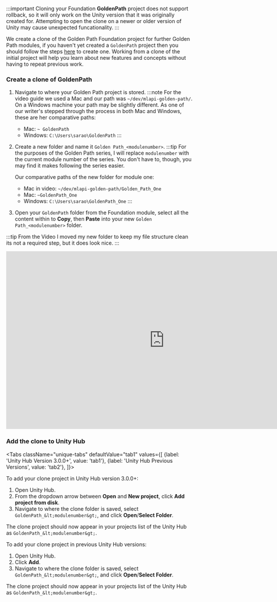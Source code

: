 
:::important
Cloning your Foundation **GoldenPath** project does not support rollback, so it will only work on the Unity version that it was originally created for. Attempting to open the clone on a newer or older version of Unity may cause unexpected funcationality.
:::

We create a clone of the Golden Path Foundation project for further Golden Path modules, if you haven't yet created a `GoldenPath` project then you should follow the steps [here](goldenpath_foundation_module) to create one. Working from a clone of the initial project will help you learn about new features and concepts without having to repeat  previous work.
 
### Create a clone of GoldenPath

1. Navigate to where your Golden Path project is stored.
  :::note
  For the video guide we used a Mac and our path was `~/dev/mlapi-golden-path/`. On a Windows machine your path may be slightly different.
  As one of our writer's stepped through the process in both Mac and Windows, these are her comparative paths:
   * Mac: `~ GoldenPath`
   * Windows: `C:\Users\sarao\GoldenPath`
   :::
2. Create a new folder and name it `Golden Path_<modulenumber>`. 
   :::tip
   For the purposes of the Golden Path series, I will replace `modulenumber`  with the current module number of the series. You don't have to, though, you may find it makes following the series easier.

   Our comparative paths of the new folder for module one:
   * Mac in video: `~/dev/mlapi-golden-path/Golden_Path_One`
   * Mac: `~GoldenPath_One`
   * Windows: `C:\Users\sarao\GoldenPath_One`
   ::: 
3. Open your `GoldenPath` folder from the Foundation module, select all the content within to **Copy**, then **Paste** into your new `Golden Path_<modulenumber>` folder.

:::tip From the Video
I moved my new folder to keep my file structure clean its not a required step, but it does look nice.
:::

<iframe src="https://www.youtube.com/embed/xbJiYNx1uNg?playlist=xbJiYNx1uNg&loop=1&&autoplay=0&controls=1&showinfo=0&mute=1"   width="854px"
        height="480px" className="video-container" frameborder="0" position="relative" allow="accelerometer; autoplay; loop; playlist; clipboard-write; encrypted-media; gyroscope; picture-in-picture"  allowfullscreen=""></iframe>

### Add the clone to Unity Hub

<Tabs
  className="unique-tabs"
  defaultValue="tab1"
  values={[
    {label: 'Unity Hub Version 3.0.0+', value: 'tab1'},
    {label: 'Unity Hub Previous Versions', value: 'tab2'},
  ]}>
 
<TabItem value="tab1">
 
To add your clone project in Unity Hub version 3.0.0+:
 
1. Open Unity Hub.
1. From the dropdown arrow between **Open** and **New project**, click **Add project from disk**.
1. Navigate to where the clone folder is saved, select `GoldenPath_&lt;modulenumber&gt;`, and click **Open**/**Select Folder**.

The clone project should now appear in your projects list of the Unity Hub as `GoldenPath_&lt;modulenumber&gt;`.
</TabItem>

<TabItem value="tab2">
 
To add your clone project in previous Unity Hub versions:
 
1. Open Unity Hub.
2. Click **Add**.
3. Navigate to where the clone folder is saved, select `GoldenPath_&lt;modulenumber&gt;`, and click **Open**/**Select Folder**.

The clone project should now appear in your projects list of the Unity Hub as `GoldenPath_&lt;modulenumber&gt;`.
</TabItem>
</Tabs>